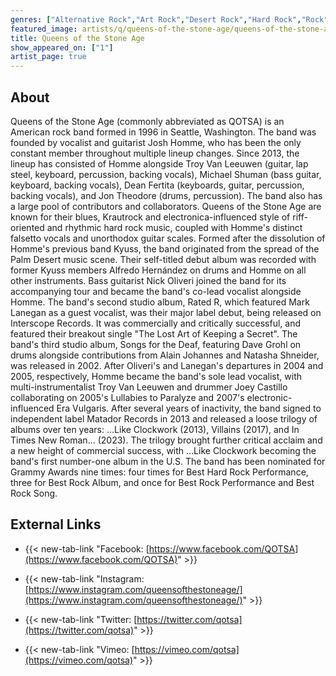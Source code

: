 ```yaml
---
genres: ["Alternative Rock","Art Rock","Desert Rock","Hard Rock","Rock","Stoner Rock","Garage Rock Revival"]
featured_image: artists/q/queens-of-the-stone-age/queens-of-the-stone-age.jpg
title: Queens of the Stone Age
show_appeared_on: ["1"]
artist_page: true
---
```

## About

Queens of the Stone Age (commonly abbreviated as QOTSA) is an American rock band formed in 1996 in Seattle, Washington. The band was founded by vocalist and guitarist Josh Homme, who has been the only constant member throughout multiple lineup changes. Since 2013, the lineup has consisted of Homme alongside Troy Van Leeuwen (guitar, lap steel, keyboard, percussion, backing vocals), Michael Shuman (bass guitar, keyboard, backing vocals), Dean Fertita (keyboards, guitar, percussion, backing vocals), and Jon Theodore (drums, percussion). The band also has a large pool of contributors and collaborators. Queens of the Stone Age are known for their blues, Krautrock and electronica-influenced style of riff-oriented and rhythmic hard rock music, coupled with Homme's distinct falsetto vocals and unorthodox guitar scales.
Formed after the dissolution of Homme's previous band Kyuss, the band originated from the spread of the Palm Desert music scene. Their self-titled debut album was recorded with former Kyuss members Alfredo Hernández on drums and Homme on all other instruments. Bass guitarist Nick Oliveri joined the band for its accompanying tour and became the band's co-lead vocalist alongside Homme. The band's second studio album, Rated R, which featured Mark Lanegan as a guest vocalist, was their major label debut, being released on Interscope Records. It was commercially and critically successful, and featured their breakout single "The Lost Art of Keeping a Secret". The band's third studio album, Songs for the Deaf, featuring Dave Grohl on drums alongside contributions from Alain Johannes and Natasha Shneider, was released in 2002.
After Oliveri's and Lanegan's departures in 2004 and 2005, respectively, Homme became the band's sole lead vocalist, with multi-instrumentalist Troy Van Leeuwen and drummer Joey Castillo collaborating on 2005's Lullabies to Paralyze and 2007's electronic-influenced Era Vulgaris. After several years of inactivity, the band signed to independent label Matador Records in 2013 and released a loose trilogy of albums over ten years: ...Like Clockwork (2013), Villains (2017), and In Times New Roman... (2023). The trilogy brought further critical acclaim and a new height of commercial success, with ...Like Clockwork becoming the band's first number-one album in the U.S.
The band has been nominated for Grammy Awards nine times: four times for Best Hard Rock Performance, three for Best Rock Album, and once for Best Rock Performance and Best Rock Song.



## External Links

- {{< new-tab-link "Facebook: [https://www.facebook.com/QOTSA](https://www.facebook.com/QOTSA)" >}}

- {{< new-tab-link "Instagram: [https://www.instagram.com/queensofthestoneage/](https://www.instagram.com/queensofthestoneage/)" >}}

- {{< new-tab-link "Twitter: [https://twitter.com/qotsa](https://twitter.com/qotsa)" >}}

- {{< new-tab-link "Vimeo: [https://vimeo.com/qotsa](https://vimeo.com/qotsa)" >}}

